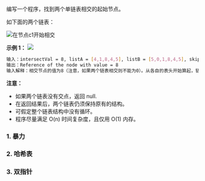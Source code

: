编写一个程序，找到两个单链表相交的起始节点。

如下面的两个链表：

![在节点c1开始相交](https://assets.leetcode-cn.com/aliyun-lc-upload/uploads/2018/12/14/160_statement.png)

**示例 1：**
![](https://assets.leetcode.com/uploads/2018/12/13/160_example_1.png)

```bash
输入：intersectVal = 8, listA = [4,1,8,4,5], listB = [5,0,1,8,4,5], skipA = 2, skipB = 3
输出：Reference of the node with value = 8
输入解释：相交节点的值为8（注意，如果两个链表相交则不能为0）。从各自的表头开始算起，链表A为 [4,1,8,4,5]，链表B为[5,0,1,8,4,5]。在A中，相交节点前有2个节点；在B中，相交节点前有3个节点。
```

**注意：**
- 如果两个链表没有交点，返回 null.
- 在返回结果后，两个链表仍须保持原有的结构。
- 可假定整个链表结构中没有循环。
- 程序尽量满足 O(n) 时间复杂度，且仅用 O(1) 内存。

### 1. 暴力

### 2. 哈希表

### 3. 双指针
```js

```

